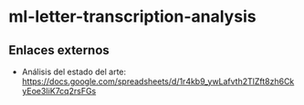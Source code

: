 # ml-letter-transcription-analysis

## Enlaces externos
- Análisis del estado del arte: https://docs.google.com/spreadsheets/d/1r4kb9_ywLafvth2TlZft8zh6CkyEoe3IiK7cq2rsFGs
